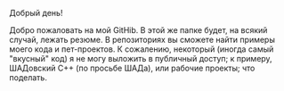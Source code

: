 Добрый день!

Добро пожаловать на мой GitHib. В этой же папке будет, на всякий случай, лежать резюме. В репозиториях вы сможете найти примеры моего кода и пет-проектов. 
К сожалению, некоторый (иногда самый "вкусный" код) я не могу выложить в публичный доступ; к примеру, ШАДовский С++ (по просьбе ШАДа), или рабочие проекты; что поделать.
